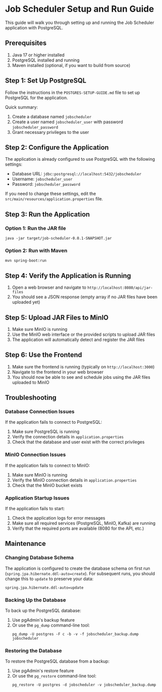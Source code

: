 # Job Scheduler Setup and Run Guide

This guide will walk you through setting up and running the Job Scheduler application with PostgreSQL.

## Prerequisites

1. Java 17 or higher installed
2. PostgreSQL installed and running
3. Maven installed (optional, if you want to build from source)

## Step 1: Set Up PostgreSQL

Follow the instructions in the `POSTGRES-SETUP-GUIDE.md` file to set up PostgreSQL for the application.

Quick summary:
1. Create a database named `jobscheduler`
2. Create a user named `jobscheduler_user` with password `jobscheduler_password`
3. Grant necessary privileges to the user

## Step 2: Configure the Application

The application is already configured to use PostgreSQL with the following settings:
- Database URL: `jdbc:postgresql://localhost:5432/jobscheduler`
- Username: `jobscheduler_user`
- Password: `jobscheduler_password`

If you need to change these settings, edit the `src/main/resources/application.properties` file.

## Step 3: Run the Application

### Option 1: Run the JAR file

```
java -jar target/job-scheduler-0.0.1-SNAPSHOT.jar
```

### Option 2: Run with Maven

```
mvn spring-boot:run
```

## Step 4: Verify the Application is Running

1. Open a web browser and navigate to `http://localhost:8080/api/jar-files`
2. You should see a JSON response (empty array if no JAR files have been uploaded yet)

## Step 5: Upload JAR Files to MinIO

1. Make sure MinIO is running
2. Use the MinIO web interface or the provided scripts to upload JAR files
3. The application will automatically detect and register the JAR files

## Step 6: Use the Frontend

1. Make sure the frontend is running (typically on `http://localhost:3000`)
2. Navigate to the frontend in your web browser
3. You should now be able to see and schedule jobs using the JAR files uploaded to MinIO

## Troubleshooting

### Database Connection Issues

If the application fails to connect to PostgreSQL:
1. Make sure PostgreSQL is running
2. Verify the connection details in `application.properties`
3. Check that the database and user exist with the correct privileges

### MinIO Connection Issues

If the application fails to connect to MinIO:
1. Make sure MinIO is running
2. Verify the MinIO connection details in `application.properties`
3. Check that the MinIO bucket exists

### Application Startup Issues

If the application fails to start:
1. Check the application logs for error messages
2. Make sure all required services (PostgreSQL, MinIO, Kafka) are running
3. Verify that the required ports are available (8080 for the API, etc.)

## Maintenance

### Changing Database Schema

The application is configured to create the database schema on first run (`spring.jpa.hibernate.ddl-auto=create`). For subsequent runs, you should change this to `update` to preserve your data:

```properties
spring.jpa.hibernate.ddl-auto=update
```

### Backing Up the Database

To back up the PostgreSQL database:
1. Use pgAdmin's backup feature
2. Or use the `pg_dump` command-line tool:
   ```
   pg_dump -U postgres -F c -b -v -f jobscheduler_backup.dump jobscheduler
   ```

### Restoring the Database

To restore the PostgreSQL database from a backup:
1. Use pgAdmin's restore feature
2. Or use the `pg_restore` command-line tool:
   ```
   pg_restore -U postgres -d jobscheduler -v jobscheduler_backup.dump
   ```
